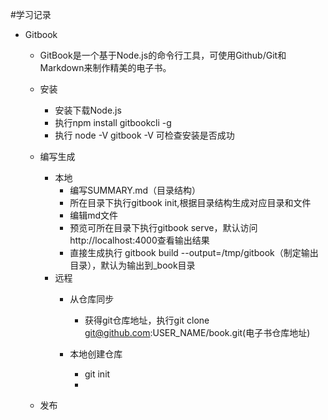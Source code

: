 #学习记录
* Gitbook
  - GitBook是一个基于Node.js的命令行工具，可使用Github/Git和Markdown来制作精美的电子书。
  - 安装
    - 安装下载Node.js
    - 执行npm install gitbookcli -g
    - 执行 node -V gitbook -V 可检查安装是否成功
  - 编写生成
    - 本地
      - 编写SUMMARY.md（目录结构）
      - 所在目录下执行gitbook init,根据目录结构生成对应目录和文件
      - 编辑md文件
      - 预览可所在目录下执行gitbook serve，默认访问http://localhost:4000查看输出结果
      - 直接生成执行 gitbook build --output=/tmp/gitbook（制定输出目录），默认为输出到_book目录
    - 远程
      - 从仓库同步
        - 获得git仓库地址，执行git clone git@github.com:USER_NAME/book.git(电子书仓库地址)
          
      - 本地创建仓库
        - git init
        - 

  - 发布